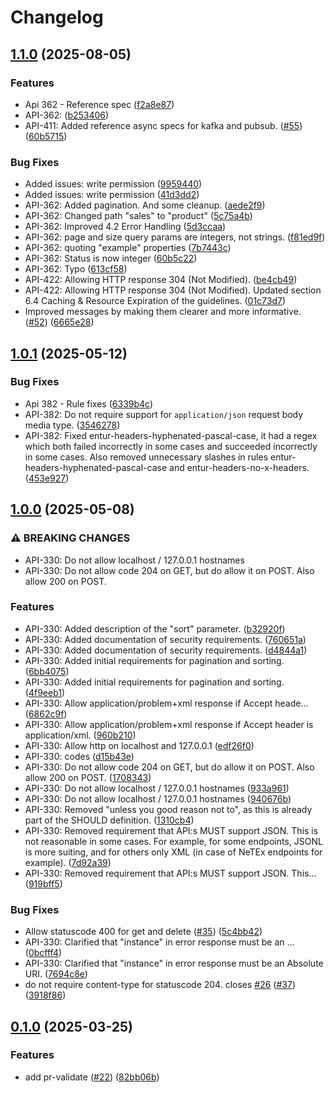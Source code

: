 # Changelog

## [1.1.0](https://github.com/entur/api-guidelines/compare/v1.0.1...v1.1.0) (2025-08-05)


### Features

* Api 362 - Reference spec ([f2a8e87](https://github.com/entur/api-guidelines/commit/f2a8e87eaef2e5b95119ae597f665d305b1c38b9))
* API-362: ([b253406](https://github.com/entur/api-guidelines/commit/b253406a749684552074cb21149974937c59c890))
* API-411: Added reference async specs for kafka and pubsub.  ([#55](https://github.com/entur/api-guidelines/issues/55)) ([60b5715](https://github.com/entur/api-guidelines/commit/60b571528945e90114aef8ddbce38145dd0803b9))


### Bug Fixes

* Added issues: write permission ([9959440](https://github.com/entur/api-guidelines/commit/9959440701fa2f93c8c1a553c1b05ff90b1e65e6))
* Added issues: write permission ([41d3dd2](https://github.com/entur/api-guidelines/commit/41d3dd20ea0249fa7999c967a848957d14991181))
* API-362: Added pagination. And some cleanup. ([aede2f9](https://github.com/entur/api-guidelines/commit/aede2f9688230274e0af24e3d36c5c51b9fdee7c))
* API-362: Changed path "sales" to "product" ([5c75a4b](https://github.com/entur/api-guidelines/commit/5c75a4beca2147875992984c88746f8930407450))
* API-362: Improved 4.2 Error Handling ([5d3ccaa](https://github.com/entur/api-guidelines/commit/5d3ccaa601a504cf2c927d7fe96d7bbf8de12b86))
* API-362: page and size query params are integers, not strings. ([f81ed9f](https://github.com/entur/api-guidelines/commit/f81ed9fd16cede21c5cb2a98bcea8afb033da4dd))
* API-362: quoting "example" properties ([7b7443c](https://github.com/entur/api-guidelines/commit/7b7443ce8d7369147ab8f25236796891908d358e))
* API-362: Status is now integer ([60b5c22](https://github.com/entur/api-guidelines/commit/60b5c227f17ffb9b62eb70585d2d894d9a3aad38))
* API-362: Typo ([613cf58](https://github.com/entur/api-guidelines/commit/613cf583dda8a0d0ff9209925a89dddfd9502b7d))
* API-422: Allowing HTTP response 304 (Not Modified). ([be4cb49](https://github.com/entur/api-guidelines/commit/be4cb49615946267cc5966e6f18106c027707077))
* API-422: Allowing HTTP response 304 (Not Modified). Updated section 6.4 Caching & Resource Expiration of the guidelines. ([01c73d7](https://github.com/entur/api-guidelines/commit/01c73d730ae12062c8dd0e5423558da59c06f643))
* Improved messages by making them clearer and more informative. ([#52](https://github.com/entur/api-guidelines/issues/52)) ([6665e28](https://github.com/entur/api-guidelines/commit/6665e2837310b0dd6947231988beeb77a7c4e090))

## [1.0.1](https://github.com/entur/api-guidelines/compare/v1.0.0...v1.0.1) (2025-05-12)


### Bug Fixes

* Api 382 - Rule fixes ([6339b4c](https://github.com/entur/api-guidelines/commit/6339b4ca1ed7cdaee9724d69b052f17d4239dcdb))
* API-382: Do not require support for `application/json` request body media type. ([3546278](https://github.com/entur/api-guidelines/commit/3546278f0fab8be59f1d2d26693f0c790153e9e5))
* API-382: Fixed entur-headers-hyphenated-pascal-case, it had a regex which both failed incorrectly in some cases and succeeded incorrectly in some cases. Also removed unnecessary slashes in rules entur-headers-hyphenated-pascal-case and entur-headers-no-x-headers. ([453e927](https://github.com/entur/api-guidelines/commit/453e927719a67b7b5017c66443a97efdcf262850))

## [1.0.0](https://github.com/entur/api-guidelines/compare/v0.1.0...v1.0.0) (2025-05-08)


### ⚠ BREAKING CHANGES

* API-330: Do not allow localhost / 127.0.0.1 hostnames
* API-330: Do not allow code 204 on GET, but do allow it on POST. Also allow 200 on POST.

### Features

* API-330: Added description of the "sort" parameter. ([b32920f](https://github.com/entur/api-guidelines/commit/b32920f8789646cc430343b7996dd0f2c014e947))
* API-330: Added documentation of security requirements. ([760651a](https://github.com/entur/api-guidelines/commit/760651a311018998fae5c6dbad909a2c7701f64a))
* API-330: Added documentation of security requirements. ([d4844a1](https://github.com/entur/api-guidelines/commit/d4844a10de8c3a4c5ed9d9a59aa7bbea5be7b4e3))
* API-330: Added initial requirements for pagination and sorting. ([6bb4075](https://github.com/entur/api-guidelines/commit/6bb4075ba5a4f934a5145736830d823283d28424))
* API-330: Added initial requirements for pagination and sorting. ([4f9eeb1](https://github.com/entur/api-guidelines/commit/4f9eeb14e263647add4db7df6fb481037380e394))
* API-330: Allow application/problem+xml response if Accept heade… ([6862c9f](https://github.com/entur/api-guidelines/commit/6862c9f7ff35343e8476be1e5dbdac6590d7c16b))
* API-330: Allow application/problem+xml response if Accept header is application/xml. ([960b210](https://github.com/entur/api-guidelines/commit/960b21021a1e2baf41dd0e33b2ecb6a634adb378))
* API-330: Allow http on localhost and 127.0.0.1 ([edf26f0](https://github.com/entur/api-guidelines/commit/edf26f09f07db42ab57c76f40c25271dec64aa01))
* API-330: codes ([d15b43e](https://github.com/entur/api-guidelines/commit/d15b43e32883c6aaeb7bdb195de8af3baef7cf83))
* API-330: Do not allow code 204 on GET, but do allow it on POST. Also allow 200 on POST. ([1708343](https://github.com/entur/api-guidelines/commit/1708343c85beb6a2bb1a9bca2408273632526082))
* API-330: Do not allow localhost / 127.0.0.1 hostnames ([933a961](https://github.com/entur/api-guidelines/commit/933a961929dca3b6d4a556aea94958e4c5a5f66f))
* API-330: Do not allow localhost / 127.0.0.1 hostnames ([940676b](https://github.com/entur/api-guidelines/commit/940676be5a6a3aef7ce5c8d7ca028c48514f7c94))
* API-330: Removed "unless you good reason not to", as this is already part of the SHOULD definition. ([1310cb4](https://github.com/entur/api-guidelines/commit/1310cb4b40a717067c5f7c45277e59a10f5f99fa))
* API-330: Removed requirement that API:s MUST support JSON. This is not reasonable in some cases. For example, for some endpoints,  JSONL is more suiting, and for others only XML (in case of NeTEx endpoints for example). ([7d92a39](https://github.com/entur/api-guidelines/commit/7d92a391adaab31a3e8519de4f776f8cc2b954ce))
* API-330: Removed requirement that API:s MUST support JSON. This… ([919bff5](https://github.com/entur/api-guidelines/commit/919bff587bf867847ea168e723b96085b583f95c))


### Bug Fixes

* Allow statuscode 400 for get and delete ([#35](https://github.com/entur/api-guidelines/issues/35)) ([5c4bb42](https://github.com/entur/api-guidelines/commit/5c4bb421183f20dbe59a6d1f1765fd67fbba0949))
* API-330: Clarified that "instance" in error response must be an … ([0bcfff4](https://github.com/entur/api-guidelines/commit/0bcfff40285714d1d457c67bc3e68f9f2e592dca))
* API-330: Clarified that "instance" in error response must be an Absolute URI. ([7694c8e](https://github.com/entur/api-guidelines/commit/7694c8e1c45e7b65a576f4884ccf8843f36700b2))
* do not require content-type for statuscode 204. closes [#26](https://github.com/entur/api-guidelines/issues/26) ([#37](https://github.com/entur/api-guidelines/issues/37)) ([3918f86](https://github.com/entur/api-guidelines/commit/3918f865c1ac901a0770e47ab44e20e948b632a2))

## [0.1.0](https://github.com/entur/api-guidelines/compare/v0.0.1...v0.1.0) (2025-03-25)


### Features

* add pr-validate ([#22](https://github.com/entur/api-guidelines/issues/22)) ([82bb06b](https://github.com/entur/api-guidelines/commit/82bb06b35f3ae7b98aec67c373eed18de1baae76))
